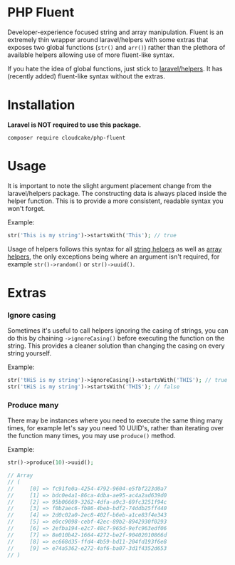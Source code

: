 # PHP Fluent

Developer-experience focused string and array manipulation. Fluent is an
extremely thin wrapper around laravel/helpers with some extras that exposes two global functions
(`str()` and `arr()`) rather than the plethora of available helpers allowing use
of more fluent-like syntax.

If you hate the idea of global functions, just stick to [laravel/helpers](https://github.com/laravel/helpers). It has (recently added) fluent-like syntax without the extras.

# Installation

**Laravel is NOT required to use this package.**

```shell
composer require cloudcake/php-fluent
```

# Usage

It is important to note the slight argument placement change from the laravel/helpers package. The
constructing data is always placed inside the helper function. This is to
provide a more consistent, readable syntax you won't forget.

Example:

```php
str('This is my string')->startsWith('This'); // true
```

Usage of helpers follows this syntax for all [string helpers](https://github.com/laravel/docs/blob/master/helpers.md#strings-1) as well as [array helpers](https://github.com/laravel/docs/blob/master/helpers.md#arrays--objects-1), the only exceptions being where an argument isn't required, for example `str()->random()` or `str()->uuid()`.

# Extras

### Ignore casing

Sometimes it's useful to call helpers ignoring the casing of strings, you can do this by chaining `->ignoreCasing()` before executing the function on the string. This provides a cleaner solution than changing the casing on every string yourself.

Example:

```php
str('tHiS is my string')->ignoreCasing()->startsWith('THIS'); // true
str('tHiS is my string')->startsWith('THIS'); // false
```

### Produce many

There may be instances where you need to execute the same thing many times, for example let's say you need 10 UUID's, rather than iterating over the function many times, you may use `produce()` method.

Example:

```php
str()->produce(10)->uuid();

// Array
// (
//     [0] => fc91fe0a-4254-4792-9604-e5fbf223d0a7
//     [1] => bdc0e4a1-86ca-4dba-ae95-ac4a2ad639d0
//     [2] => 95b06669-3262-4dfa-a9c3-69fc3251f94c
//     [3] => f0b2aec6-fb86-4beb-bdf2-74ddb25ff440
//     [4] => 2d0c02a0-2ec8-402f-b6eb-a1ce83f4e343
//     [5] => e0cc9098-cebf-42ec-89b2-8942930f0293
//     [6] => 2efba194-e2c7-48c7-965d-9efc963edf06
//     [7] => 8e010b42-1664-4272-be2f-90402010866d
//     [8] => ec668d35-ffd4-4b59-bd11-204fd193f6e8
//     [9] => e74a5362-e272-4af6-ba07-3d1f4352d653
// )
```
